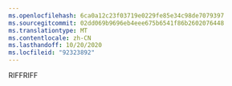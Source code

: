 ```yaml
---
ms.openlocfilehash: 6ca0a12c23f03719e0229fe85e34c98de7079397
ms.sourcegitcommit: 02dd069b9696eb4eee675b6541f86b2602076448
ms.translationtype: MT
ms.contentlocale: zh-CN
ms.lasthandoff: 10/20/2020
ms.locfileid: "92323892"
---
```

<span data-ttu-id="6d685-101">RIFF</span><span class="sxs-lookup"><span data-stu-id="6d685-101">RIFF</span></span>